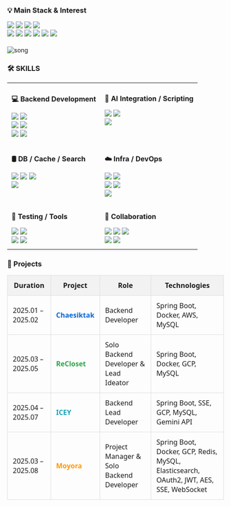 
<h3>💡 Main Stack & Interest</h3>
<div align="left" style="margin-bottom: 20px;">
  <a><img src="https://img.shields.io/badge/Java-007396?style=flat-square&logo=OpenJDK&logoColor=white"/></a>
  <a><img src="https://img.shields.io/badge/Spring Boot-6DB33F?style=flat-square&logo=Spring-Boot&logoColor=white"/></a>
  <a><img src="https://img.shields.io/badge/Docker-2496ED?style=flat-square&logo=Docker&logoColor=white"/></a>
  <a><img src="https://img.shields.io/badge/Redis-DC382D?style=flat-square&logo=Redis&logoColor=white"/></a>
  <br/>
  <a><img src="https://img.shields.io/badge/Kubernetes-326CE5?style=flat-square&logo=Kubernetes&logoColor=white"/></a>
  <a><img src="https://img.shields.io/badge/WebSocket-000000?style=flat-square&logo=websocket&logoColor=white"/></a>
  <a><img src="https://img.shields.io/badge/SSE-FF9900?style=flat-square&logoColor=white"/></a>
  <a><img src="https://img.shields.io/badge/AWS EC2-232F3E?style=flat-square&logo=amazon-aws&logoColor=white"/></a>
  <a><img src="https://img.shields.io/badge/Elasticsearch-005571?style=flat-square&logo=Elasticsearch&logoColor=white"/></a>
  <a><img src="https://img.shields.io/badge/MongoDB-47A248?style=flat-square&logo=MongoDB&logoColor=white"/></a>
</div>


![song](https://github.com/user-attachments/assets/a82e58b5-87f5-492c-ae61-4ed8c3076d94) 

<h3>🛠️ SKILLS</h3>
<table style="border-collapse: collapse; border: none; width: 100%;">
  <tr>
    <td style="border: none; vertical-align: top; padding: 10px;">
      <p><strong>💻 Backend Development</strong></p>
      <a><img src="https://img.shields.io/badge/Java-007396?style=flat-square&logo=OpenJDK&logoColor=white"/></a>
      <a><img src="https://img.shields.io/badge/Spring Boot-6DB33F?style=flat-square&logo=Spring-Boot&logoColor=white"/></a><br>
      <a><img src="https://img.shields.io/badge/Spring Security-6DB33F?style=flat-square&logo=Spring&logoColor=white"/></a>
      <a><img src="https://img.shields.io/badge/Spring Data JPA-59666C?style=flat-square&logo=Hibernate&logoColor=white"/></a><br>
      <a><img src="https://img.shields.io/badge/JWT-black?style=flat-square"/></a>
      <a><img src="https://img.shields.io/badge/OAuth2-2C3E50?style=flat-square"/></a>
    </td>
    <td style="border: none; vertical-align: top; padding: 10px;">
      <p><strong>🧠 AI Integration / Scripting</strong></p>
      <a><img src="https://img.shields.io/badge/Python-3776AB?style=flat-square&logo=Python&logoColor=white"/></a>
      <a><img src="https://img.shields.io/badge/Gemini API-4285F4?style=flat-square&logo=Google&logoColor=white"/></a><br>
      <a><img src="https://img.shields.io/badge/OpenAI-412991?style=flat-square&logo=openai&logoColor=white"/></a>
    </td>
  </tr>
  <tr>
    <td style="border: none; vertical-align: top; padding: 10px;">
      <p><strong>🛢 DB / Cache / Search</strong></p>
      <a><img src="https://img.shields.io/badge/MySQL-4479A1?style=flat-square&logo=MySQL&logoColor=white"/></a>
      <a><img src="https://img.shields.io/badge/MongoDB-47A248?style=flat-square&logo=MongoDB&logoColor=white"/></a>
      <a><img src="https://img.shields.io/badge/Redis-DC382D?style=flat-square&logo=Redis&logoColor=white"/></a><br>
      <a><img src="https://img.shields.io/badge/Elasticsearch-005571?style=flat-square&logo=Elasticsearch&logoColor=white"/></a> 
    </td>
    <td style="border: none; vertical-align: top; padding: 10px;">
      <p><strong>☁️ Infra / DevOps</strong></p>
      <a><img src="https://img.shields.io/badge/AWS EC2-232F3E?style=flat-square&logo=amazon-aws&logoColor=white"/></a>
      <a><img src="https://img.shields.io/badge/GCP-4285F4?style=flat-square&logo=Google-Cloud&logoColor=white"/></a><br>
      <a><img src="https://img.shields.io/badge/Docker-2496ED?style=flat-square&logo=Docker&logoColor=white"/></a>
      <a><img src="https://img.shields.io/badge/Kubernetes-326CE5?style=flat-square&logo=Kubernetes&logoColor=white"/></a><br>
      <a><img src="https://img.shields.io/badge/GitHub Actions-2088FF?style=flat-square&logo=GitHubActions&logoColor=white"/></a>
    </td>
  </tr>
  <tr>
    <td style="border: none; vertical-align: top; padding: 10px;">
      <p><strong>🧪 Testing / Tools</strong></p>
      <a><img src="https://img.shields.io/badge/Swagger-85EA2D?style=flat-square&logo=Swagger&logoColor=black"/></a>
      <a><img src="https://img.shields.io/badge/Postman-FF6C37?style=flat-square&logo=Postman&logoColor=white"/></a><br>
      <a><img src="https://img.shields.io/badge/JMeter-D22128?style=flat-square&logo=Apache&logoColor=white"/></a>
      <a><img src="https://img.shields.io/badge/IntelliJ IDEA-000000?style=flat-square&logo=IntelliJ-IDEA&logoColor=white"/></a>
    </td>
    <td style="border: none; vertical-align: top; padding: 10px;">
      <p><strong>🤝 Collaboration</strong></p>
      <a><img src="https://img.shields.io/badge/Git-F05032?style=flat-square&logo=Git&logoColor=white"/></a>
      <a><img src="https://img.shields.io/badge/GitHub-181717?style=flat-square&logo=GitHub&logoColor=white"/></a>
      <a><img src="https://img.shields.io/badge/Notion-000000?style=flat-square&logo=Notion&logoColor=white"/></a><br>
      <a><img src="https://img.shields.io/badge/Discord-5865F2?style=flat-square&logo=Discord&logoColor=white"/></a>
      <a><img src="https://img.shields.io/badge/Slack-4A154B?style=flat-square&logo=Slack&logoColor=white"/></a>
    </td>
  </tr>
</table>

<h3>📂 Projects</h3>

<table style="width:100%; border-collapse: collapse; margin-top: 10px; font-family: 'Segoe UI', Tahoma, Geneva, Verdana, sans-serif;">
  <thead>
    <tr style="background-color: #f2f2f2;">
      <th style="padding: 12px; border: 1px solid #ddd;">Duration</th>
      <th style="padding: 12px; border: 1px solid #ddd;">Project</th>
      <th style="padding: 12px; border: 1px solid #ddd;">Role</th>
      <th style="padding: 12px; border: 1px solid #ddd;">Technologies</th>
    </tr>
  </thead>
  <tbody>
    <tr>
      <td style="padding: 12px; border: 1px solid #ddd;">2025.01 – 2025.02</td>
      <td style="padding: 12px; border: 1px solid #ddd;">
        <a href="https://github.com/xyz987164/chaesiktak-BE" target="_blank" style="color: #0366d6; font-weight: bold; text-decoration: none;">Chaesiktak</a>
      </td>
      <td style="padding: 12px; border: 1px solid #ddd;">Backend Developer</td>
      <td style="padding: 12px; border: 1px solid #ddd;">Spring Boot, Docker, AWS, MySQL</td>
    </tr>
    <tr>
      <td style="padding: 12px; border: 1px solid #ddd;">2025.03 – 2025.05</td>
      <td style="padding: 12px; border: 1px solid #ddd;">
        <a href="https://github.com/xyz987164/ReCloset-BE" target="_blank" style="color: #28a745; font-weight: bold; text-decoration: none;">ReCloset</a>
      </td>
      <td style="padding: 12px; border: 1px solid #ddd;">Solo Backend Developer & Lead Ideator</td>
      <td style="padding: 12px; border: 1px solid #ddd;">Spring Boot, Docker, GCP, MySQL</td>
    </tr>
    <tr>
      <td style="padding: 12px; border: 1px solid #ddd;">2025.04 – 2025.07</td>
      <td style="padding: 12px; border: 1px solid #ddd;">
        <a href="https://github.com/SH38038038/ICEY-BE" target="_blank" style="color: #17a2b8; font-weight: bold; text-decoration: none;">ICEY</a>
      </td>
      <td style="padding: 12px; border: 1px solid #ddd;">Backend Lead Developer</td>
      <td style="padding: 12px; border: 1px solid #ddd;">Spring Boot, SSE, GCP, MySQL, Gemini API</td>
    </tr>
    <tr>
      <td style="padding: 12px; border: 1px solid #ddd;">2025.03 – 2025.08</td>
      <td style="padding: 12px; border: 1px solid #ddd;">
        <a href="https://github.com/SH38038038/moyora-BE" target="_blank" style="color: #ff9800; font-weight: bold; text-decoration: none;">Moyora</a>
      </td>
      <td style="padding: 12px; border: 1px solid #ddd;">Project Manager & Solo Backend Developer</td>
      <td style="padding: 12px; border: 1px solid #ddd;">Spring Boot, Docker, GCP, Redis, MySQL, Elasticsearch, OAuth2, JWT, AES, SSE, WebSocket</td>
    </tr>
  </tbody>
</table>
